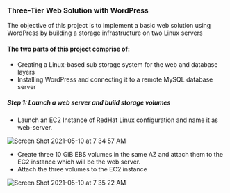 ### Three-Tier Web Solution with WordPress

The objective of this project is to implement a basic web solution using WordPress by building a storage infrastructure on two Linux servers

#### The two parts of this project comprise of:

 - Creating a Linux-based sub storage system for the web and database layers
 - Installing WordPress and connecting it to a remote MySQL database server

##### Step 1: Launch a web server and build storage volumes

  - Launch an EC2 Instance of RedHat Linux configuration and name it as web-server. 


![Screen Shot 2021-05-10 at 7 34 57 AM](https://user-images.githubusercontent.com/44268796/117653407-596a9280-b162-11eb-8235-807c2403297b.png)


  - Create three 10 GiB EBS volumes in the same AZ and attach them to the EC2 instance which will be the web server. 
  - Attach the three volumes to the EC2 instance 


![Screen Shot 2021-05-10 at 7 35 22 AM](https://user-images.githubusercontent.com/44268796/117653414-5b345600-b162-11eb-8a0b-7ccc81f18011.png)



  
  





  
